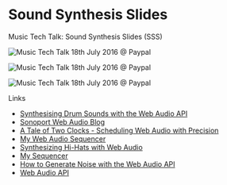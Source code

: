 # Sound Synthesis Slides
Music Tech Talk: Sound Synthesis Slides (SSS)

![Music Tech Talk 18th July 2016 @ Paypal](https://dl.dropboxusercontent.com/u/30075450/Credits_Subh.jpeg "Credits to Subh for the photo")

![Music Tech Talk 18th July 2016 @ Paypal](https://dl.dropboxusercontent.com/u/30075450/Credits_Joshua.jpg "Credits to Joshua for the photo")

![Music Tech Talk 18th July 2016 @ Paypal](https://dl.dropboxusercontent.com/u/30075450/Credits_Joshua_2.jpg "Credits to Joshua for the photo")

Links
* [Synthesising Drum Sounds with the Web Audio API](https://dev.opera.com/articles/drum-sounds-webaudio/)
* [Sonoport Web Audio Blog](http://sonoport.github.io/)
* [A Tale of Two Clocks - Scheduling Web Audio with Precision](http://www.html5rocks.com/en/tutorials/audio/scheduling/)
* [My Web Audio Sequencer](http://www.html5rocks.com/en/tutorials/audio/scheduling/)
* [Synthesizing Hi-Hats with Web Audio](http://joesul.li/van/synthesizing-hi-hats/)
* [My Sequencer](http://aqilahmisuary.github.io/sequencer/)
* [How to Generate Noise with the Web Audio API](http://noisehack.com/generate-noise-web-audio-api/)
* [Web Audio API](https://developer.mozilla.org/en-US/docs/Web/API/Web_Audio_API)
